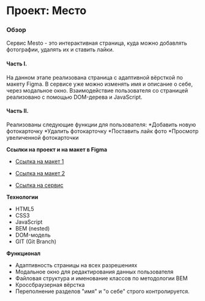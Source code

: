 # Проект: Место

### Обзор

Сервис Mesto - это интерактивная страница, куда можно добавлять фотографии, удалять их и ставить лайки.
  
#### Часть I.

На данном этапе реализована страница с адаптивной вёрсткой по макету Figma. В сервисе уже можно изменять имя и описание о себе, через модальное окно. Взаимодействие пользователя со страницей реализовано с помощью DOM-дерева и JavaScript.

#### Часть II. 

Реализованы следующие функции для пользователя:
*Добавить новую фотокарточку
*Удалить фотокарточку
*Поставить лайк фото
*Просмотр увеличенной фотокарточки


**Ссылки на проект и на макет в Figma**
* [Ссылка на макет 1](https://www.figma.com/file/2cn9N9jSkmxD84oJik7xL7/JavaScript.-Sprint-4?node-id=0%3A1)
* [Ссылка на макет 2](https://www.figma.com/file/bjyvbKKJN2naO0ucURl2Z0/JavaScript.-Sprint-5?node-id=0%3A1&t=zH29BLhLUisbn5Hj-0)

* [Ссылка на сервис](https://alinalvova.github.io/mesto/index.html)

**Технологии**

* HTML5
* CSS3
* JavaScript
* BEM (nested)
* DOM-модель
* GIT (Git Branch)

**Функционал**
* Адаптивность страницы на всех разрешениях
* Модальное окно для редактирования данных пользователя
* Файловая структура и именование классов по методологии BEM
* Кроссбраузерная вёрстка
* Переполнение разделов "имя" и "о себе" строго контролируется.
